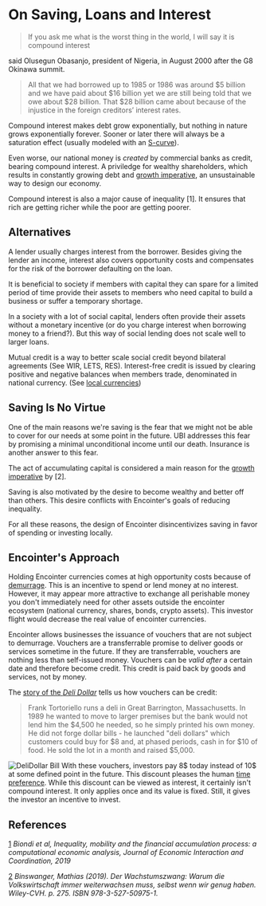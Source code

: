 # On Saving, Loans and Interest

> If you ask me what is the worst thing in the world, I will say it is compound interest

said Olusegun Obasanjo, president of Nigeria, in August 2000 after the G8 Okinawa summit.

> All that we had borrowed up to 1985 or 1986 was around $5 billion and we have paid about $16 billion yet we are still being told that we owe about $28 billion. That $28 billion came about because of the injustice in the foreign creditors’ interest rates.

Compound interest makes debt grow exponentially, but nothing in nature grows exponentially forever. Sooner or later there will always be a saturation effect (usually modeled with an [S-curve](https://en.wikipedia.org/wiki/S-curve_(math))).

Even worse, our national money is *created* by commercial banks as credit, bearing compound interest. A priviledge for wealthy shareholders, which results in constantly growing debt and [growth imperative](https://en.wikipedia.org/wiki/Growth_imperative#Monetary_system_and_the_role_of_positive_interest_rates), an unsustainable way to design our economy.

Compound interest is also a major cause of inequality [1]. It ensures that rich are getting richer while the poor are getting poorer.

## Alternatives

A lender usually charges interest from the borrower. Besides giving the lender an income, interest also covers opportunity costs and compensates for the risk of the borrower defaulting on the loan.

It is beneficial to society if members with capital they can spare for a limited period of time provide their assets to members who need capital to build a business or suffer a temporary shortage.

In a society with a lot of social capital, lenders often provide their assets without a monetary incentive (or do you charge interest when borrowing money to a friend?). But this way of social lending does not scale well to larger loans.

Mutual credit is a way to better scale social credit beyond bilateral agreements (See WIR, LETS, RES). Interest-free credit is issued by clearing positive and negative balances when members trade, denominated in national currency. (See [local currencies](./economics-local-currencies.md))

## Saving Is No Virtue

One of the main reasons we're saving is the fear that we might not be able to cover for our needs at some point in the future. UBI addresses this fear by promising a minimal unconditional income until our death. Insurance is another answer to this fear.

The act of accumulating capital is considered a main reason for the [growth imperative](https://en.wikipedia.org/wiki/Growth_imperative#Monetary_system_and_the_role_of_positive_interest_rates) by [2]. 

Saving is also motivated by the desire to become wealthy and better off than others. This desire conflicts with Encointer's goals of reducing inequality.

For all these reasons, the design of Encointer disincentivizes saving in favor of spending or investing locally.

## Encointer's Approach

Holding Encointer currencies comes at high opportunity costs because of [demurrage](./economics-demurrage.md). This is an incentive to spend or lend money at no interest. However, it may appear more attractive to exchange all perishable money you don't immediately need for other assets outside the encointer ecosystem (national currency, shares, bonds, crypto assets). This investor flight would decrease the real value of encointer currencies.

Encointer allows businesses the issuance of vouchers that are not subject to demurrage. Vouchers are a transferrable promise to deliver goods or services sometime in the future. If they are transferrable, vouchers are nothing less than self-issued money. Vouchers can be *valid after* a certain date and therefore become credit. This credit is paid back by goods and services, not by money.

The [story of the *Deli Dollar*](https://www.independent.co.uk/news/business/delidollar-offers-route-to-business-funding-1071370.html) tells us how vouchers can be credit:

> Frank Tortoriello runs a deli in Great Barrington, Massachusetts. In 1989 he wanted to move to larger premises but the bank would not lend him the $4,500 he needed, so he simply printed his own money.
> He did not forge dollar bills - he launched "deli dollars" which customers could buy for $8 and, at phased periods, cash in for $10 of food. He sold the lot in a month and raised $5,000. 

![DeliDollar Bill](./fig/DeliDollar.jpg)
With these vouchers, investors pay 8$ today instead of 10$ at some defined point in the future. This discount pleases the human [time preference](https://en.wikipedia.org/wiki/Time_preference). While this discount can be viewed as interest, it certainly isn't compound interest. It only applies once and its value is fixed. Still, it gives the investor an incentive to invest.

## References

[1](https://link.springer.com/article/10.1007/s11403-019-00236-7) *Biondi et al, Inequality, mobility and the financial accumulation process: a computational economic analysis, Journal of Economic Interaction and Coordination, 2019*

[2](https://www.mathias-binswanger.ch/index.php/books/274-derwachstumszwang) *Binswanger, Mathias (2019). Der Wachstumszwang: Warum die Volkswirtschaft immer weiterwachsen muss, selbst wenn wir genug haben. Wiley-CVH. p. 275. ISBN 978-3-527-50975-1.*
